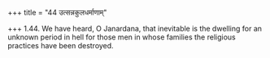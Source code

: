 +++
title = "44 उत्सन्नकुलधर्माणाम्"

+++
1.44. We have heard, O Janardana, that inevitable is the dwelling for an
unknown period in hell for those men in whose families the religious
practices have been destroyed.
